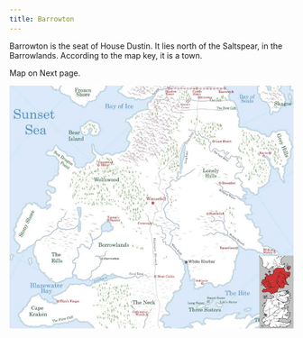 ```yaml
---
title: Barrowton
---
```


Barrowton is the seat of House Dustin. It lies north of the Saltspear, in the Barrowlands. According to the map key, it is a town.

Map on Next page.

![Image](images/000018.jpg)


